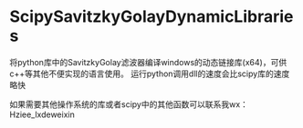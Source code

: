 # ScipySavitzkyGolayDynamicLibraries
将python库中的SavitzkyGolay滤波器编译windows的动态链接库(x64)，可供c++等其他不便实现的语言使用。
运行python调用dll的速度会比scipy库的速度略快

如果需要其他操作系统的库或者scipy中的其他函数可以联系我wx：Hziee_lxdeweixin
